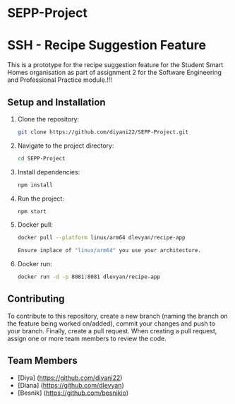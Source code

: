 # SEPP-Project
# SSH - Recipe Suggestion Feature
This is a prototype for the recipe suggestion feature for the Student Smart Homes organisation as part of assignment 2 for the Software Engineering and Professional Practice module.!!!

## Setup and Installation
1. Clone the repository:
   ```bash
   git clone https://github.com/diyani22/SEPP-Project.git
   ```
2. Navigate to the project directory:
   ```bash
   cd SEPP-Project
   ```
3. Install dependencies:
   ```bash
   npm install
   ```
4. Run the project:
   ```bash
   npm start
   ```
5. Docker pull:
   ```bash
   docker pull --platform linux/arm64 dlevyan/recipe-app

   Ensure inplace of "linux/arm64" you use your architecture.
   ```
6. Docker run:
   ```bash
   docker run -d -p 8081:8081 dlevyan/recipe-app
   ```


## Contributing
To contribute to this repository, create a new branch (naming the branch on the feature being worked on/added), commit your changes and push to your branch. Finally, create a pull request. When creating a pull request, assign one or more team members to review the code.

## Team Members
- [Diya] (https://github.com/diyani22)
- [Diana] (https://github.com/dlevyan)
- [Besnik] (https://github.com/besnikio)
